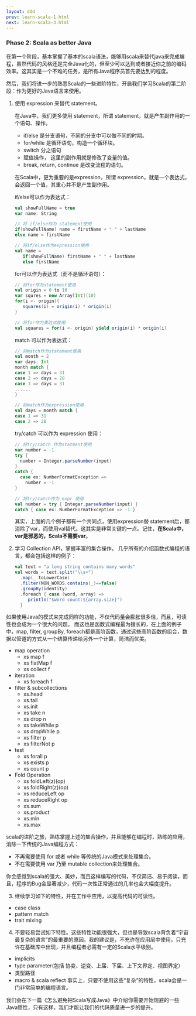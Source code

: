 ```yaml
---
layout: ddd
prev: learn-scala-1.html
next: learn-scala-3.html
---
```


### Phase 2: Scala as better Java

在第一个阶段，基本掌握了基本的scala语法，能够用scala来替代java来完成编程，虽然代码的风格还是完全Java化的，但至少可以达到或者接近你之前的编码效率。这其实是一个不难的任务，是所有Java程序员首先要达到的程度。

然后，我们将进一步的熟悉Scala的一些进阶特性，开启我们学习Scala的第二阶段：作为更好的Java语言来使用。

1. 使用 expression 来替代 statement。
   
   在Java中，我们更多使用 statement，所谓 statement，就是产生副作用的一个语句、操作。
   - if/else 是分支语句，不同的分支中可以做不同的时期。
   - for/while 是循环语句，构造一个循环块。
   - switch 分之语句
   - 赋值操作， 这里的副作用就是修改了变量的值。
   - break, return, continue 是改变流程的语句。

   在Scala中，更为重要的是expression，所谓 expression，就是一个表达式，会返回一个值，其重心并不是产生副作用。
    
   if/else可以作为表达式：
   ```scala
   val showFullName = true
   var name: String
   
   // 将 if/else作为 statement使用
   if(showFullName) name = firstName + " " + lastName
   else name = firstName
   
   // 将if/else作为expression使用
   val name = 
      if(showFullName) firstName + " " + lastName
      else firstName
   ```
   
   for可以作为表达式（而不是循环语句）：
   ```scala   
   // 将for作为statement使用
   val origin = 0 to 10
   var squres = new Array[Int](10)
   for(i <- origin){
      squares(i) = origin(i) * origin(i)
   } 
   
   // 将for作为表达式使用
   val squares = for(i <- origin) yield origin(i) * origin(i)
   ```
   
   match 可以作为表达式：
   ```scala
   // 将match作为statement使用
   val month = 2
   var days: Int
   month match {
   case 1 => days = 31
   case 2 => days = 28
   case 3 => days = 31
   ......
   }
   
   // 将match作为expression使用
   val days = month match {
   case 1 => 31
   case 2 => 28
   ```
   try/catch 可以作为 expression 使用：
   ```scala
   // 将try/catch 作为statment使用
   var number = -1
   try {
     number = Integer.parseNumber(input)
   }
   catch {
     case ex: NumberFormatException =>
       number = -1
   }
   
   // 将try/catch作为 expr 使用
   val number = try { Integer.parseNumber(input) }
   catch { case ex: NumberFormatException => -1 }
   ```
   
   其实，上面的几个例子都有一个共同点，使用expression替 statement后，都消除了var，而使用val替代。这其实是非常关键的一点。记住，**在Scala中，var是邪恶的，Scala不需要var**。 
   
2. 学习 Collection API，掌握丰富的集合操作。
   几乎所有的介绍函数式编程的语言，都会包括这样的例子：
   ```scala
   val text = "a long string contains many words"
   val words = text.split("\\s+")
     .map(_.toLowerCase)
     .filter(NON_WORDS.contains(_)==false)
     .groupBy(identity)
     .foreach { case (word, array) =>
        println("$word count:${array.size}")
     }
    ```
  如果使用Java的模式来完成同样的功能，不仅代码量会膨胀很多倍，而且，可读性也会成为一个很大的问题。
  而这也是函数式编程最为擅长的，在上面的例子中，map, filter, groupBy, foreach都是高阶函数，通过这些高阶函数的组合，数据以管道的方式从一个结算传递给另外一个计算，简洁而优美。
  * map operation
     * xs map f
     * xs flatMap f
     * xs collect f
  * iteration
    * xs foreach f
  * filter & subcollections
    * xs.head
    * xs.tail
    * xs.init
    * xs take n
    * xs drop n
    * xs takeWhile p
    * xs dropWhile p
    * xs filter p
    * xs filterNot p
 * test
    * xs forall p
    * xs exists p
    * xs count p
 * Fold Operation
    * xs foldLeft(z)(op)
    * xs foldRight(z)(op)
    * xs reduceLeft op
    * xs reduceRight op
    * xs.sum
    * xs.product
    * xs.min
    * xs.max
 
 scala的进阶之旅，熟练掌握上述的集合操作，并且能够在编程时，熟练的应用，消除一下传统的Java编程方式：
 * 不再需要使用 for 或者 while 等传统的Java模式来处理集合。
 * 不在需要使用 var 乃至 mutable collection来处理集合。
 
 你会感觉到scala的强大、美妙，而且这样编写的代码，不仅简洁、易于阅读，而且，程序的Bug会显著减少，代码一次性正常通过的几率也会大幅度提升。
 
3. 继续学习如下的特性，并在工作中应用，以提高代码的可读性。
  * case class
  * pattern match
  * trait mixing
  
4. 不要轻易尝试如下特性。这些特性功能很强大，但也是导致scala背负着“宇宙最复杂的语言”的最重要的原因。我的建议是，不充许在应用层中使用，只充许在基础库中出现，并且编程者必需有一定的Scala水平级别。
  * implicits
  * type parameter(包括 协变、逆变、上届、下届、上下文界定、视图界定）
  * 类型路径
  * macro & scala reflect
  事实上，只要不使用这些“复杂”的特性，scala会是一门非常简单的编程语言。
  
我们会在下一篇《怎么避免把Scala写成Java》中介绍你需要开始规避的一些Java惯性，只有这样，我们才能让我们的代码质量进一步的提升。